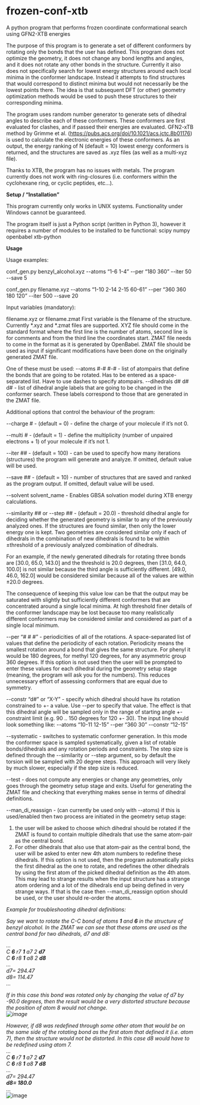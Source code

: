 # frozen-conf-xtb
A python program that performs frozen coordinate conformational search using GFN2-XTB energies

The purpose of this program is to generate a set of different conformers by rotating only the bonds that the user has defined. This program does not optimize the geometry, it does not change any bond lengths and angles, and it does not rotate any other bonds in the structure. Currently it also does not specifically search for lowest energy structures around each local minima in the conformer landscape. Instead it attempts to find structures that would correspond to distinct minima but would not necessarily be the lowest points there. The idea is that subsequent DFT (or other) geometry optimization methods would be used to push these structures to their corresponding minima.

The program uses random number generator to generate sets of dihedral angles to describe each of these conformers. These conformers are first evaluated for clashes, and if passed their energies are evaluated. GFN2-xTB method by Grimme et al. (https://pubs.acs.org/doi/10.1021/acs.jctc.8b01176) is used to calculate the electronic energies of these conformers. As an output, the energy ranking of N (default = 10) lowest energy conformers is returned, and the structures are saved as .xyz files (as well as a multi-xyz file).

Thanks to XTB, the program has no issues with metals. The program currently does not work with ring-closures (i.e. conformers within the cyclohexane ring, or cyclic peptides, etc...).


<b>Setup / “Installation”</b>

This program currently only works in UNIX systems. Functionality under Windows cannot be guaranteed.

The program itself is just a Python script (written in Python 3), however it requires a number of modules to be installed to be functional:
scipy
numpy
openbabel
xtb-python

<b>Usage</b>

Usage examples:

conf_gen.py benzyl_alcohol.xyz --atoms “1-6 1-4” --per “180 360” --iter 50 --save 5

conf_gen.py filename.xyz --atoms “1-10 2-14 2-15 60-61” --per “360 360 180 120” --iter 500 --save 20

Input variables (mandatory):

filename.xyz or filename.zmat
First variable is the filename of the structure. Currently *.xyz and *.zmat files are supported. 
XYZ file should come in the standard format where the first line is the number of atoms, second line is for comments and from the third line the coordinates start.
ZMAT file needs to come in the format as it is generated by OpenBabel. ZMAT file should be used as input if significant modifications have been done on the originally generated ZMAT file.

One of these must be used:
--atoms #-# #-# - list of atompairs that define the bonds that are going to be rotated. Has to be entered as a space-separated list. Have to use dashes to specify atompairs.
--dihedrals d# d# d# - list of dihedral angle labels that are going to be changed in the conformer search. These labels correspond to those that are generated in the ZMAT file.

Additional options that control the behaviour of the program:

--charge # - (default = 0) - define the charge of your molecule if it’s not 0.

--multi # - (default = 1) - define the multiplicity (number of unpaired electrons + 1) of your molecule if it’s not 1.

--iter ## - (default = 100) - can be used to specify how many iterations (structures) the program will generate and analyze. If omitted, default value will be used.

--save ## - (default = 10) - number of structures that are saved and ranked as the program output. If omitted, default value will be used.

--solvent solvent_name - Enables GBSA solvation model during XTB energy calculations.

--similarity ## or --step ## - (default = 20.0) - threshold dihedral angle for deciding whether the generated geometry is similar to any of the previously analyzed ones. If the structures are found similar, then only the lower energy one is kept.
Two geometries are considered similar only if each of dihedrals in the combination of new dihedrals is found to be within ±threshold of a previously analyzed combination of dihedrals.

For an example, if the newly generated dihedrals for rotating three bonds are [30.0, 65.0, 143.0] and the threshold is 20.0 degrees, then [31.0, 64.0, 100.0] is not similar because the third angle is sufficiently different. [49.0, 46.0, 162.0] would be considered similar because all of the values are within ±20.0 degrees.

The consequence of keeping this value low can be that the output may be saturated with slightly but sufficiently different conformers that are concentrated around a single local minima.
At high threshold finer details of the conformer landscape may be lost because too many realistically different conformers may be considered similar and considered as part of a single local minimum.

--per “# # #” - periodicities of all of the rotations. A space-separated list of values that define the periodicity of each rotation. Periodicity means the smallest rotation around a bond that gives the same structure. For phenyl it would be 180 degrees, for methyl 120 degrees, for any asymmetric group 360 degrees. If this option is not used then the user will be prompted to enter these values for each dihedral during the geometry setup stage (meaning, the program will ask you for the numbers). This reduces unnecessary effort of assessing conformers that are equal due to symmetry.

--constr “d#” or “X-Y” - specify which dihedral should have its rotation constrained to +- a value. Use --per to specify that value. The effect is that this dihedral angle will be sampled only in the range of starting angle +- constraint limit (e.g. 90 .. 150 degrees for 120 +- 30). The input line should look something like: --atoms “10-11 12-15” --per “360 30” --constr “12-15”

--systematic - switches to systematic conformer generation. In this mode the conformer space is sampled systematically, given a list of rotable bonds/dihedrals and any rotation periods and constraints. The step size is defined through the --similarity or --step argument, so by default the torsion will be sampled with 20 degree steps. This approach will very likely by much slower, especially if the step size is reduced.

--test - does not compute any energies or change any geometries, only goes through the geometry setup stage and exits. Useful for generating the ZMAT file and checking that everything makes sense in terms of dihedral definitions.

--man_di_reassign - (can currently be used only with --atoms) if this is used/enabled then two process are initiated in the geometry setup stage:
1) the user will be asked to choose which dihedral should be rotated if the ZMAT is found to contain multiple dihedrals that use the same atom-pair as the central bond.
2) For other dihedrals that also use that atom-pair as the central bond, the user will be asked to enter new 4th atom numbers to redefine these dihedrals.
If this option is not used, then the program automatically picks the first dihedral as the one to rotate, and redefines the other dihedrals by using the first atom of the picked dihedral definition as the 4th atom. This may lead to strange results when the input structure has a strange atom ordering and a lot of the dihedrals end up being defined in very strange ways. If that is the case then --man_di_reassign option should be used, or the user should re-order the atoms.

<i>Example for troubleshooting dihedral definitions:

Say we want to rotate the C-C bond of atoms <b>1</b> and <b>6</b> in the structure of benzyl alcohol. In the ZMAT we can see that these atoms are used as the central bond for two dihedrals, d7 and d8:

...<br>
C  <b>6</b>  r7  <b>1</b>  a7  2  <b>d7</b><br>
C  <b>6</b>  r8  <b>1</b>  a8  2  <b>d8</b><br>
...<br>
d7= 294.47<br>
d8= 114.47<br>
...<br>

If in this case this bond was rotated only by changing the value of d7 by -90.0 degrees, then the result would be a very distorted structure because the position of atom 8 would not change.<br>
![image](https://user-images.githubusercontent.com/30599647/213289740-ed6cd205-8280-46f7-97b6-a39ea7d06eb7.png)

However, if d8 was redefined through some other atom that would be on the same side of the rotating bond as the first atom that defined it (i.e. atom 7), then the structure would not be distorted. In this case d8 would have to be redefined using atom 7.<br>
...<br>
C  <b>6</b>  r7  <b>1</b>  a7  2  <b>d7</b><br>
C  <b>6</b>  r8  <b>1</b>  a8  <b>7</b>  <b>d8</b><br>
...<br>
d7= 294.47<br>
<b>d8= 180.0</b><br>
...</i><br>
![image](https://user-images.githubusercontent.com/30599647/213289764-7eb532cc-caef-4e05-a498-cce3ab99da35.png)

